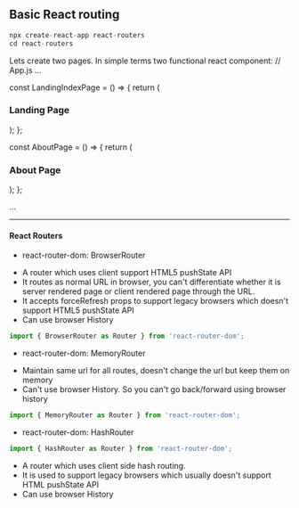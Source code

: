 ## Basic React routing

```javascript
npx create-react-app react-routers
cd react-routers
```

Lets create two pages. In simple terms two functional react component:
// App.js
...

const LandingIndexPage = () => {
  return (
    <h3>Landing Page</h3>
  );
};

const AboutPage = () => {
  return (
    <h3>About Page</h3>
  );
};

...

---

#### React Routers
- react-router-dom: BrowserRouter
+ A router which uses client support HTML5 pushState API
+ It routes as normal URL in browser, you can't differentiate whether it is server rendered page or client rendered page through the URL.
+ It accepts forceRefresh props to support legacy browsers which doesn't support HTML5 pushState API
+ Can use browser History
```javascript
import { BrowserRouter as Router } from 'react-router-dom';
```


- react-router-dom: MemoryRouter
+ Maintain same url for all routes, doesn't change the url but keep them on memory
+ Can't use browser History. So you can't go back/forward using browser history

```javascript
import { MemoryRouter as Router } from 'react-router-dom';
```


- react-router-dom: HashRouter
```javascript
import { HashRouter as Router } from 'react-router-dom';
```
+ A router which uses client side hash routing.
+ It is used to support legacy browsers which usually doesn't support HTML pushState API
+ Can use browser History

